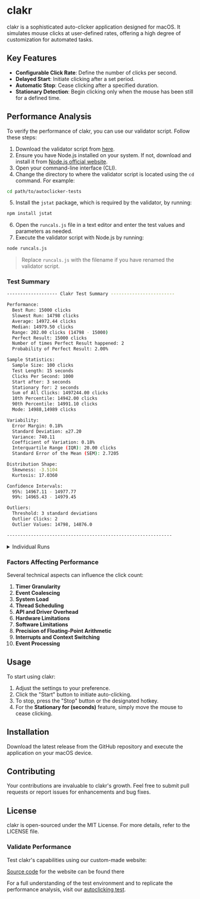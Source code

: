 # clakr

clakr is a sophisticated auto-clicker application designed for macOS. It simulates mouse clicks at user-defined rates, offering a high degree of customization for automated tasks.

## Key Features

- **Configurable Click Rate**: Define the number of clicks per second.
- **Delayed Start**: Initiate clicking after a set period.
- **Automatic Stop**: Cease clicking after a specified duration.
- **Stationary Detection**: Begin clicking only when the mouse has been still for a defined time.

## Performance Analysis

To verify the performance of clakr, you can use our validator script. Follow these steps:

1. Download the validator script from [here](autoclicker-tests/validator/runcals.js).
2. Ensure you have Node.js installed on your system. If not, download and install it from [Node.js official website](https://nodejs.org/).
3. Open your command-line interface (CLI).
4. Change the directory to where the validator script is located using the `cd` command. For example:

```sh
cd path/to/autoclicker-tests
```

5. Install the `jstat` package, which is required by the validator, by running:

```sh
npm install jstat
```

6. Open the `runcals.js` file in a text editor and enter the test values and parameters as needed.
7. Execute the validator script with Node.js by running:

```sh
node runcals.js
```

> Replace `runcals.js` with the filename if you have renamed the validator script.

### Test Summary

```sh
------------------- Clakr Test Summary ------------------------

Performance:
  Best Run: 15000 clicks
  Slowest Run: 14798 clicks
  Average: 14972.44 clicks
  Median: 14979.50 clicks
  Range: 202.00 clicks (14798 - 15000)
  Perfect Result: 15000 clicks
  Number of times Perfect Result happened: 2
  Probability of Perfect Result: 2.00%

Sample Statistics:
  Sample Size: 100 clicks
  Test Length: 15 seconds
  Clicks Per Second: 1000
  Start after: 3 seconds
  Stationary for: 2 seconds
  Sum of All Clicks: 1497244.00 clicks
  10th Percentile: 14942.00 clicks
  90th Percentile: 14991.10 clicks
  Mode: 14988,14989 clicks

Variability:
  Error Margin: 0.18%
  Standard Deviation: ±27.20
  Variance: 740.11
  Coefficient of Variation: 0.18%
  Interquartile Range (IQR): 20.00 clicks
  Standard Error of the Mean (SEM): 2.7205

Distribution Shape:
  Skewness: -3.5104
  Kurtosis: 17.0360

Confidence Intervals:
  95%: 14967.11 - 14977.77
  99%: 14965.43 - 14979.45

Outliers:
  Threshold: 3 standard deviations
  Outlier Clicks: 2
  Outlier Values: 14798, 14876.0

--------------------------------------------------------------
```

<details>
    <summary>Individual Runs</summary>

- Run 1: 14989
- Run 2: 14990
- Run 3: 14989
- Run 4: 14941
- Run 5: 14925
- Run 6: 14993
- Run 7: 14974
- Run 8: 14977
- Run 9: 14980
- Run 10: 14973
- Run 11: 14968
- Run 12: 14986
- Run 13: 14977
- Run 14: 14979
- Run 15: 14983
- Run 16: 14990
- Run 17: 14992
- Run 18: 14987
- Run 19: 14975
- Run 20: 14987
- Run 21: 14925
- Run 22: 14970
- Run 23: 14965
- Run 24: 14941
- Run 25: 14964
- Run 26: 14988
- Run 27: 14976
- Run 28: 14985
- Run 29: 14990
- Run 30: 14982
- Run 31: 14978
- Run 32: 14984
- Run 33: 14979
- Run 34: 14981
- Run 35: 14977
- Run 36: 14988
- Run 37: 14973
- Run 38: 14986
- Run 39: 14980
- Run 40: 14992
- Run 41: 14989
- Run 42: 14975
- Run 43: 14987
- Run 44: 14978
- Run 45: 14983
- Run 46: 14991
- Run 47: 14976
- Run 48: 14985
- Run 49: 14974
- Run 50: 14988

</details>

### Factors Affecting Performance

Several technical aspects can influence the click count:

1. **Timer Granularity**
2. **Event Coalescing**
3. **System Load**
4. **Thread Scheduling**
5. **API and Driver Overhead**
6. **Hardware Limitations**
7. **Software Limitations**
8. **Precision of Floating-Point Arithmetic**
9. **Interrupts and Context Switching**
10. **Event Processing**

## Usage

To start using clakr:

1. Adjust the settings to your preference.
2. Click the "Start" button to initiate auto-clicking.
3. To stop, press the "Stop" button or the designated hotkey.
4. For the **Stationary for (seconds)** feature, simply move the mouse to cease clicking.

## Installation

Download the latest release from the GitHub repository and execute the application on your macOS device.

## Contributing

Your contributions are invaluable to clakr's growth. Feel free to submit pull requests or report issues for enhancements and bug fixes.

## License

clakr is open-sourced under the MIT License. For more details, refer to the LICENSE file.

### Validate Performance

Test clakr's capabilities using our custom-made website:

[Source code](autoclicker-tests/index.html) for the website can be found there

For a full understanding of the test environment and to replicate the performance analysis, visit our [autoclicking test](https://clakr-delta.vercel.app/).
